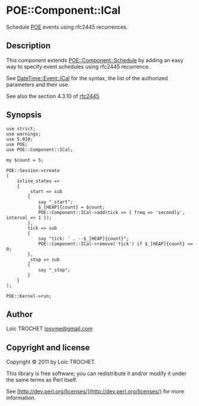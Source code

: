 POE::Component::ICal
====================

Schedule [POE](http://search.cpan.org/~rcaputo/POE-1.350/lib/POE.pm) events using rfc2445 recurrences.

Description
-----------

This component extends [POE::Component::Schedule](http://search.cpan.org/~dolmen/POE-Component-Schedule-0.95/lib/POE/Component/Schedule.pm) by adding an easy way to specify event schedules
using rfc2445 recurrence.

See [DateTime::Event::ICal](http://search.cpan.org/~fglock/DateTime-Event-ICal-0.10/lib/DateTime/Event/ICal.pm) for the syntax, the list of the authorized parameters and their use.

See also the section 4.3.10 of [rfc2445](<http://www.apps.ietf.org/rfc/rfc2445.html>).

Synopsis
--------

    use strict;
    use warnings;
    use 5.010;
    use POE;
    use POE::Component::ICal;
    
    my $count = 5;
    
    POE::Session->create
    (
        inline_states =>
        {
            _start => sub
            {
                say "_start";
                $_[HEAP]{count} = $count;
                POE::Component::ICal->add(tick => { freq => 'secondly', interval => 1 });
            },
            tick => sub
            {
                say "tick: ' . --$_[HEAP]{count}";
                POE::Component::ICal->remove('tick') if $_[HEAP]{count} == 0;
            },
            _stop => sub
            {
                say "_stop";
            }
        }
    );
    
    POE::Kernel->run;

Author
------

Lo&iuml;c TROCHET <losyme@gmail.com>

Copyright and license
---------------------

Copyright &copy; 2011 by Lo&iuml;c TROCHET.

This library is free software; you can redistribute it and/or modify it under the same terms as Perl itself.

See [http://dev.perl.org/licenses/](http://dev.perl.org/licenses/) for more information.
    